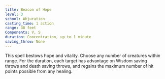 ```yaml
---
title: Beacon of Hope
level: 3
school: Abjuration
casting_time: 1 action
range: 30 feet
Components: V, S
duration: Concentration, up to 1 minute
saving_throw: None
---
```


This spell bestows hope and vitality. Choose any number of creatures within range. For the duration, each target has advantage on Wisdom saving throws and death saving throws, and regains the maximum number of hit points possible from any healing.
